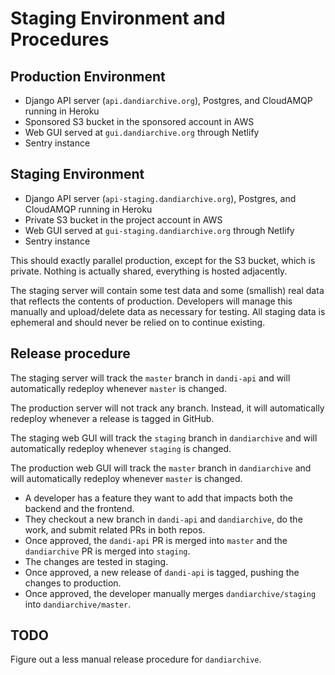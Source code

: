 # Staging Environment and Procedures

## Production Environment
* Django API server (`api.dandiarchive.org`), Postgres, and CloudAMQP running in Heroku
* Sponsored S3 bucket in the sponsored account in AWS
* Web GUI served at `gui.dandiarchive.org` through Netlify
* Sentry instance

## Staging Environment
* Django API server (`api-staging.dandiarchive.org`), Postgres, and CloudAMQP running in Heroku
* Private S3 bucket in the project account in AWS
* Web GUI served at `gui-staging.dandiarchive.org` through Netlify
* Sentry instance

This should exactly parallel production, except for the S3 bucket, which is private.
Nothing is actually shared, everything is hosted adjacently.

The staging server will contain some test data and some (smallish) real data that reflects the contents of production.
Developers will manage this manually and upload/delete data as necessary for testing.
All staging data is ephemeral and should never be relied on to continue existing.

## Release procedure
The staging server will track the `master` branch in `dandi-api` and will automatically redeploy whenever `master` is changed.

The production server will not track any branch. Instead, it will automatically redeploy whenever a release is tagged in GitHub.

The staging web GUI will track the `staging` branch in `dandiarchive` and will automatically redeploy whenever `staging` is changed.

The production web GUI will track the `master` branch in `dandiarchive` and will automatically redeploy whenever `master` is changed.

* A developer has a feature they want to add that impacts both the backend and the frontend.
* They checkout a new branch in `dandi-api` and `dandiarchive`, do the work, and submit related PRs in both repos.
* Once approved, the `dandi-api` PR is merged into `master` and the `dandiarchive` PR is merged into `staging`.
* The changes are tested in staging.
* Once approved, a new release of `dandi-api` is tagged, pushing the changes to production.
* Once approved, the developer manually merges `dandiarchive/staging` into `dandiarchive/master`.

## TODO
Figure out a less manual release procedure for `dandiarchive`.
